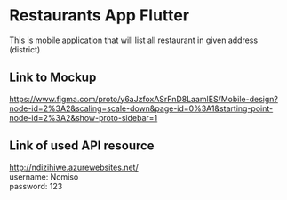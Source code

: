 # Restaurants App Flutter
This is mobile application that will list all restaurant in given address (district)

## Link to Mockup
https://www.figma.com/proto/y6aJzfoxASrFnD8LaamlES/Mobile-design?node-id=2%3A2&scaling=scale-down&page-id=0%3A1&starting-point-node-id=2%3A2&show-proto-sidebar=1

## Link of used API resource
http://ndizihiwe.azurewebsites.net/    
username: Nomiso  
password: 123
